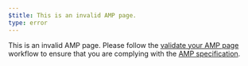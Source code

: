 ```yaml
---
$title: This is an invalid AMP page.
type: error
---
```

This is an invalid AMP page. Please follow the 
[validate your AMP page](https://amp.dev/documentation/guides-and-tutorials/learn/validation-workflow/validate_amp/)
workflow to ensure that you are complying with the 
[AMP specification](https://amp.dev/documentation/guides-and-tutorials/learn/spec/amphtml/).
